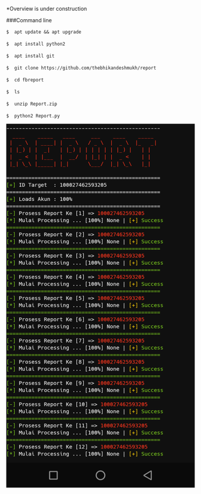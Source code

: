 *Overview is under construction

###Command line

```
$  apt update && apt upgrade

$  apt install python2

$  apt install git

$  git clone https://github.com/thebhikandeshmukh/report

$  cd fbreport

$  ls

$  unzip Report.zip

$  python2 Report.py
```

<Img src="Stock/Report.png">
